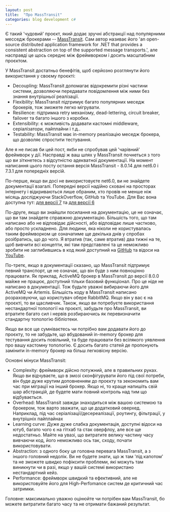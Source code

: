 ```yaml
---
layout: post
title:  "Про MassTransit"
categories: blog development c#
---
```

Є такий 'чудовий' проєкт, який додає зручні абстракції над популярними месседж брокерами -- [MassTransit](https://masstransit.io/introduction).
Сам автор називає його 'an open-source distributed application framework for .NET that provides a consistent abstraction on top of the supported message transports.', але насправді це щось середнє між фреймворком і досить масштабним проєктом.

У MassTransit достатньо бенефітів, щоб серйозно розглянути його використання у своєму проєкті:
  - Decoupling: MassTransit допомагає відокремити різні частини системи, дозволяючи передавати повідомлення між ними без знання внутрішньої реалізації.
  - Flexibility: MassTransit підтримує багато популярних меседж брокерів, тож зможете легко мігрувати.
  - Resilience: підтримка retry механізму, dead-lettering, circuit breaker, failover та багато іншого з коробки.
  - Extensibility: є можливість додавати кастомні middleware, серіалізатори, пайплайни і т.д.. 
  - Testability: MassTransit має in-memory реалізацію меседж брокера, що дозволяє спростити тестування.

Але я не писав би цей пост, якби не спробував цей 'чарівний' фреймворк у дії. Насправді ж ваш шлях у MassTransit почнеться з того що ви зіткнетесь з відсутністю адекватної документації. 
На момент написання цього посту остання версія MassTransit - 8.0.14 для net6.0 і 7.3.1 для попередніх версій.

По-перше, якщо ви досі не використовуєте net6.0, ви не знайдете документації взагалі. Попередні версії надійно сховані на просторах інтернету і відкриваються лише обраним, хто провів не менше ніж місяць досліджуючи StackOverflow, GitHub та YouTube. 
Для Вас вона доступна тут: [для версії 7](https://masstransit-v7.netlify.app/getting-started/) та [для версії 6](https://masstransit-v6.netlify.app/getting-started/)

По-друге, якщо ви знайшли посилання на документацію, це не означає, що ви там знайдете справжню документацію. Більшість того, що там написано або не відповідає дійсності, або відповідає лише частково, або просто ускладнено. Для людини, яка ніколи не користувалась таким фреймворком це означатиме ще декілька днів у спробах розібратись, що до чого. 
Я втратив (так, саме втратив) два тижні на те, щоб вивчити всі концепти, які там представлені та це неможливо зробити не заглибившись в код який доступний на [GitHub](https://github.com/MassTransit) та відоси на [YouTube](https://www.youtube.com/@PhatBoyG).

По-третє, якщо в документації сказано, що MassTransit підтримує певний транспорт, це не означає, що він буде з ним повноцінно працювати. Як приклад, ActiveMQ брокер в MassTransit до версії 8.0.0 майже не працює, доступний тільки базовий функціонал. Про це ніде не написано в документації. Тож будьте уважні вибираючи його для ActiveMQ чи Artemis. 
Більшість коду в MassTransit написано розраховуючи, що користувач обере RabbitMQ. Якщо він у вас є на проєкті, то ви щасливчик.
Також, якщо ви потребуєте використання нестандартної топології на проєкті, забудьте про MassTransit, ви втратите багато сил і нервів розбираючись як перевизначити стандартну топологію бібліотеки.

Якщо ви все ще сумніваєтесь чи потрібно вам додавати його до проєкту, то не забудьте, що вбудований in-memory брокер для тестування досить повільний, та буде працювати без всілякого уявлення про вашу кастомну топологію. Є досить багато статей де пропонують замінити in-memory брокер на більш легковісну версію.

Основні мінуси MassTransit:
  - Complexity: фреймворк дійсно потужний, але в правильних руках. Якщо ви відчуваєте, що в змозі сконфігурувати його під свої потреби, він буде дуже крутим доповненням до проєкту та зекономить вам час при міграції на інший брокер. Якщо ні, то краще напишіть свій шар абстракцій, де будете мати повний контроль над тим що відбувається.
  - Overhead: MassTransit завжди знаходиться між вашою системою та брокером, тож варто зважати, що це додатковий оверхед. Наприклад, під час серіалізації/десереалізації, роутингу, фільтрації, у внутрішніх пайплайнах
  - Learning curve: Дуже дуже слабка документація, доступні відоси на ютуб, багато чого є на гітхаб та стак оверфлоу, але все ще недостатньо. Майте на увазі, що витратите велику частину часу вивчаючи код, його неможливо ось так, сходу, почати використовувати.
  - Abstraction: з одного боку це головна перевага MassTransit, а з іншого головний недолік. Ви не будете знати, що ж там 'під капотом' та не зможете швидко пофіксити проблеми, які можуть там виникнути чи в разі, якщо у вашій системі використано нестандартний кейз.  
  - Performance: фреймворк швидкий та ефективний, але не використовуйте його для High-Perfomance систем де критичний час затримки. 

Головне: максимально уважно оцінюйте чи потрібен вам MassTransit, бо можете витратити багато часу та не отримати бажаний результат.